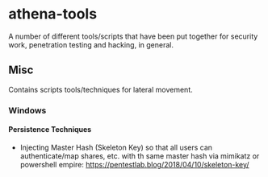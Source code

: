 # athena-tools
A number of different tools/scripts that have been put together for security work, penetration testing and hacking, in general.

## Misc
Contains scripts tools/techniques for lateral movement.

### Windows 

#### Persistence Techniques
* Injecting Master Hash (Skeleton Key) so that all users can authenticate/map shares, etc. with th same master hash via mimikatz or powershell empire: https://pentestlab.blog/2018/04/10/skeleton-key/